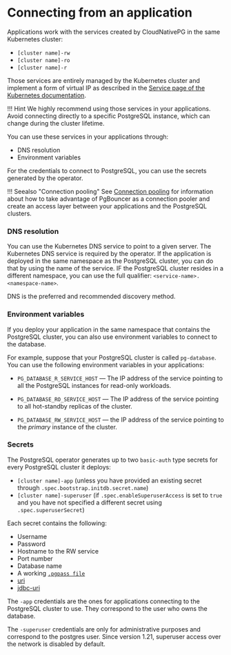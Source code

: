 # Connecting from an application

Applications work with the services created by CloudNativePG
in the same Kubernetes cluster:

* `[cluster name]-rw`
* `[cluster name]-ro`
* `[cluster name]-r`

Those services are entirely managed by the Kubernetes cluster and
implement a form of virtual IP as described in the
[Service page of the Kubernetes documentation](https://kubernetes.io/docs/concepts/services-networking/service/#virtual-ips-and-service-proxies).

!!! Hint
    We highly recommend using those services in your applications.
    Avoid connecting directly to a specific PostgreSQL instance, which
    can change during the cluster lifetime.

You can use these services in your applications through:

* DNS resolution
* Environment variables

For the credentials to connect to PostgreSQL, you can
use the secrets generated by the operator.

!!! Seealso "Connection pooling"
    See [Connection pooling](connection_pooling.md) for
    information about how to take advantage of PgBouncer as a connection pooler
    and create an access layer between your applications and the PostgreSQL clusters.

### DNS resolution

You can use the Kubernetes DNS service to point to a given server.
The Kubernetes DNS service is required by the operator.
If the application is deployed in the same namespace as the PostgreSQL cluster,
you can do that by using the name of the service.
IF the PostgreSQL cluster resides in a different namespace, you can use the
full qualifier: `<service-name>.<namespace-name>`.

DNS is the preferred and recommended discovery method.

### Environment variables

If you deploy your application in the same namespace that contains the
PostgreSQL cluster, you can also use environment variables to connect to the database.

For example, suppose that your PostgreSQL cluster is called `pg-database`.
You can use the following environment variables in your applications:

* `PG_DATABASE_R_SERVICE_HOST` — The IP address of the service
  pointing to all the PostgreSQL instances for read-only workloads.

* `PG_DATABASE_RO_SERVICE_HOST` — The IP address of the
  service pointing to all hot-standby replicas of the cluster.

* `PG_DATABASE_RW_SERVICE_HOST` — the IP address of the
  service pointing to the *primary* instance of the cluster.

### Secrets

The PostgreSQL operator generates up to two `basic-auth` type secrets for every
PostgreSQL cluster it deploys:

* `[cluster name]-app` (unless you have provided an existing secret through `.spec.bootstrap.initdb.secret.name`)
* `[cluster name]-superuser` (if `.spec.enableSuperuserAccess` is set to `true`
  and you have not specified a different secret using `.spec.superuserSecret`)

Each secret contains the following:

* Username
* Password
* Hostname to the RW service
* Port number
* Database name
* A working [`.pgpass file`](https://www.postgresql.org/docs/current/libpq-pgpass.html)
* [uri](https://www.postgresql.org/docs/current/libpq-connect.html#LIBPQ-CONNSTRING)
* [jdbc-uri](https://jdbc.postgresql.org/documentation/use/#connecting-to-the-database)

The `-app` credentials are the ones for applications
connecting to the PostgreSQL cluster to use. They correspond to the user who owns the
database.

The `-superuser` credentials are only for administrative purposes
and correspond to the postgres user. Since version 1.21, superuser access
over the network is disabled by default.
